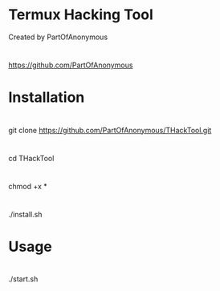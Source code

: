 # Termux Hacking Tool
Created by PartOfAnonymous
#
https://github.com/PartOfAnonymous
#
# Installation
#
git clone https://github.com/PartOfAnonymous/THackTool.git
#
cd THackTool
#
chmod +x *
#
./install.sh
#
# Usage
#
./start.sh
